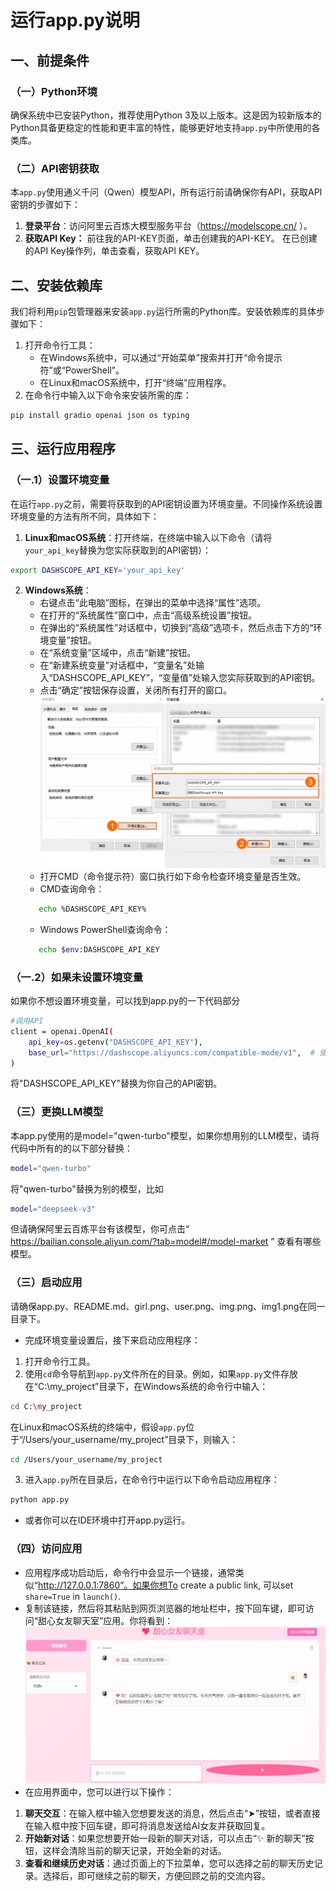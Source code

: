 # 运行app.py说明
## 一、前提条件
### （一）Python环境
确保系统中已安装Python，推荐使用Python 3及以上版本。这是因为较新版本的Python具备更稳定的性能和更丰富的特性，能够更好地支持`app.py`中所使用的各类库。

### （二）API密钥获取
本`app.py`使用通义千问（Qwen）模型API，所有运行前请确保你有API，获取API密钥的步骤如下：
1. **登录平台**：访问阿里云百炼大模型服务平台（https://modelscope.cn/ ）。
2. **获取API Key：** 前往我的API-KEY页面，单击创建我的API-KEY。 在已创建的API Key操作列，单击查看，获取API KEY。

## 二、安装依赖库
我们将利用`pip`包管理器来安装`app.py`运行所需的Python库。安装依赖库的具体步骤如下：
1. 打开命令行工具：
    - 在Windows系统中，可以通过“开始菜单”搜索并打开“命令提示符”或“PowerShell”。
    - 在Linux和macOS系统中，打开“终端”应用程序。
2. 在命令行中输入以下命令来安装所需的库：
```bash
pip install gradio openai json os typing
```

## 三、运行应用程序
### （一.1）设置环境变量
在运行`app.py`之前，需要将获取到的API密钥设置为环境变量。不同操作系统设置环境变量的方法有所不同，具体如下：
1. **Linux和macOS系统**：打开终端，在终端中输入以下命令（请将`your_api_key`替换为您实际获取到的API密钥）：
```bash
export DASHSCOPE_API_KEY='your_api_key'
```
2. **Windows系统**：
    - 右键点击“此电脑”图标，在弹出的菜单中选择“属性”选项。
    - 在打开的“系统属性”窗口中，点击“高级系统设置”按钮。
    - 在弹出的“系统属性”对话框中，切换到“高级”选项卡，然后点击下方的“环境变量”按钮。
    - 在“系统变量”区域中，点击“新建”按钮。
    - 在“新建系统变量”对话框中，“变量名”处输入“DASHSCOPE_API_KEY”，“变量值”处输入您实际获取到的API密钥。
    - 点击“确定”按钮保存设置，关闭所有打开的窗口。
   ![img.png](img.png)
    - 打开CMD（命令提示符）窗口执行如下命令检查环境变量是否生效。
    - CMD查询命令：
   ```bash
      echo %DASHSCOPE_API_KEY%
      ```
    - Windows PowerShell查询命令：
   ```bash
      echo $env:DASHSCOPE_API_KEY
      ```
### （一.2）如果未设置环境变量
如果你不想设置环境变量，可以找到app.py的一下代码部分
```bash
#调用API
client = openai.OpenAI(
    api_key=os.getenv("DASHSCOPE_API_KEY"),
    base_url="https://dashscope.aliyuncs.com/compatible-mode/v1",  # 使用阿里云大模型 API
)
 ```
将"DASHSCOPE_API_KEY"替换为你自己的API密钥。
### （三）更换LLM模型
本app.py使用的是model="qwen-turbo"模型，如果你想用别的LLM模型，请将代码中所有的的以下部分替换：
```bash
model="qwen-turbo"
```
将"qwen-turbo"替换为别的模型，比如
```bash
model="deepseek-v3"
```
但请确保阿里云百炼平台有该模型，你可点击“ https://bailian.console.aliyun.com/?tab=model#/model-market ” 查看有哪些模型。

### （三）启动应用
请确保app.py、README.md、girl.png、user.png、img.png、img1.png在同一目录下。
- 完成环境变量设置后，接下来启动应用程序：
1. 打开命令行工具。
2. 使用`cd`命令导航到`app.py`文件所在的目录。例如，如果`app.py`文件存放在“C:\my_project”目录下，在Windows系统的命令行中输入：
```bash
cd C:\my_project
```
在Linux和macOS系统的终端中，假设`app.py`位于“/Users/your_username/my_project”目录下，则输入：
```bash
cd /Users/your_username/my_project
```
3. 进入`app.py`所在目录后，在命令行中运行以下命令启动应用程序：
```bash
python app.py
```
- 或者你可以在IDE环境中打开app.py运行。

### （四）访问应用
- 应用程序成功启动后，命令行中会显示一个链接，通常类似“http://127.0.0.1:7860”。如果你想To create a public link, 可以set `share=True` in `launch()`.
- 复制该链接，然后将其粘贴到网页浏览器的地址栏中，按下回车键，即可访问“甜心女友聊天室”应用。你将看到：
![img_1.png](img_1.png)
- 在应用界面中，您可以进行以下操作：
1. **聊天交互**：在输入框中输入您想要发送的消息，然后点击“➤”按钮，或者直接在输入框中按下回车键，即可将消息发送给AI女友并获取回复。
2. **开始新对话**：如果您想要开始一段新的聊天对话，可以点击“✨ 新的聊天”按钮，这样会清除当前的聊天记录，开始全新的对话。
3. **查看和继续历史对话**：通过页面上的下拉菜单，您可以选择之前的聊天历史记录。选择后，即可继续之前的聊天，方便回顾之前的交流内容。 